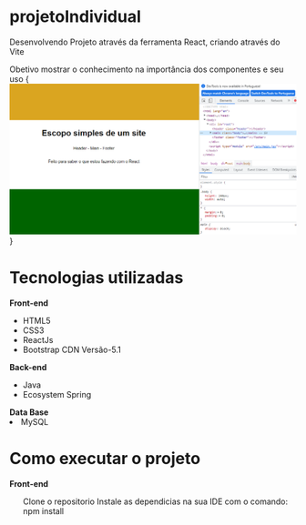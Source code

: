 # projetoIndividual
Desenvolvendo Projeto através da ferramenta React, criando através do Vite

Obetivo mostrar o conhecimento na importância dos componentes e seu uso
{
<img src='EscopoSite.png'>
}

<h1>Tecnologias utilizadas</h1>
<strong>Front-end</strong>
<ul>
    <li>HTML5</li>
    <li>CSS3</li>
    <li>ReactJs</li>
    <li>Bootstrap CDN Versão-5.1</li>
</ul>
<strong>Back-end</strong>
<ul>
    <li>Java</li>
    <li>Ecosystem Spring</li>
</ul>
<strong>Data Base</strong>
<li>MySQL</li>
<h1>Como executar o projeto</h1>
<strong>Front-end</strong>
<ul>
    Clone o repositorio
    Instale as dependicias na sua IDE com o comando: npm install
    <!-- MySQL
    Crie um Data Base com os comandos:
    create database agencia_spring -->
</ul>
<!-- Back-end
Clone o repositorio
Utilizei o Spring-tool-4
Apos o spring atualizar click no botão RUN AS e escolha a opção Spring Boot App
Pronto! Servidor geralmente roda no http://localhost:8080
Autor
Ricardo Araujo dos Santos www.linkedin.com/in/ricardoaraujosantos3713 -->